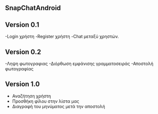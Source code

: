 ## SnapChatAndroid

## Version 0.1 

-Login χρήστη
-Register χρήστη
-Chat μεταξύ χρηστών.    

## Version 0.2 

-Ληψη φωτογραφιας
-Διόρθωση εμφάνισης γραμματοσειράς
-Αποστολή φωτογραφίας

## Version 1.0
- Αναζήτηση χρήστη
- Προσθήκη φίλου στην λίστα μας
- Διαγραφή του μηνύματος μετά την αποστολή

